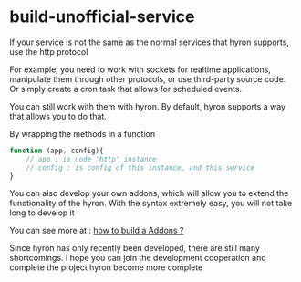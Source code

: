 # build-unofficial-service

If your service is not the same as the normal services that hyron supports, use the http protocol

For example, you need to work with sockets for realtime applications, manipulate them through other protocols, or use third-party source code. Or simply create a cron task that allows for scheduled events.

You can still work with them with hyron. By default, hyron supports a way that allows you to do that.

By wrapping the methods in a function

```javascript
function (app, config){
    // app : is node 'http' instance
    // config : is config of this instance, and this service
}
```

You can also develop your own addons, which will allow you to extend the functionality of the hyron. With the syntax extremely easy, you will not take long to develop it

You can see more at : [how to build a Addons ?](https://github.com/hyron-group/reference/tree/3437eeb47ffad09baf95272f73ae3e71764436ce/service-development/addons-development/overview.md)

Since hyron has only recently been developed, there are still many shortcomings. I hope you can join the development cooperation and complete the project hyron become more complete


